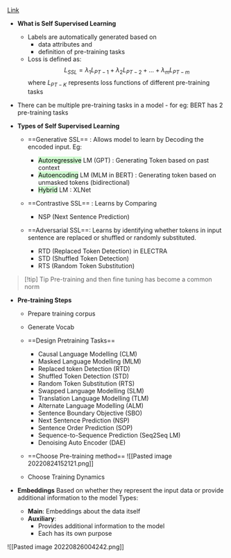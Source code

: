 [Link](https://drive.google.com/file/d/1-tDwRjPcmWm62j7k24fuGnxxZevIyJpP/view?usp=sharing)

- **What is Self Supervised Learning**
	- Labels are automatically generated based on 
		- data attributes and 
		- definition of pre-training tasks
	- Loss is defined as:
$$L_{SSL} = \lambda_1L_{PT-1} + \lambda_2L_{PT-2} + ... +\lambda_mL_{PT-m}$$
where $L_{PT-K}$ represents loss functions of different pre-training tasks

- There can be multiple pre-training tasks in a model - for eg: BERT has 2 pre-training tasks


- **Types of Self Supervised Learning**
	- ==Generative SSL== : Allows model to learn by Decoding the encoded input. Eg:
		- <mark style="background: #BBFABBA6;">Autoregressive</mark> LM (GPT) : Generating Token based on past context
		- <mark style="background: #BBFABBA6;">Autoencoding</mark> LM (MLM in BERT) : Generating token based on unmasked tokens (bidirectional)
		- <mark style="background: #BBFABBA6;">Hybrid</mark> LM : XLNet
		
	- ==Contrastive SSL== : Learns by Comparing
		- NSP (Next Sentence Prediction)

	- ==Adversarial SSL==: Learns by identifying whether tokens in input sentence are replaced or shuffled or randomly substituted.
		- RTD (Replaced Token Detection) in ELECTRA
		- STD (Shuffled Token Detection)
		- RTS (Random Token Substitution)
		
>[!tip] Tip
>Pre-training and then fine tuning has become a common norm

- **Pre-training Steps**
	- Prepare training corpus
	- Generate Vocab
	- ==Design Pretraining Tasks==
		- Causal Language Modelling (CLM)
		- Masked Language Modelling (MLM)
		- Replaced token Detection (RTD)
		- Shuffled Token Detection (STD)
		- Random Token Substitution (RTS)
		- Swapped Language Modelling (SLM)
		- Translation Language Modelling (TLM)
		- Alternate Language Modelling (ALM)
		- Sentence Boundary Objective (SBO)
		- Next Sentence Prediction (NSP)
		- Sentence Order Prediction (SOP)
		- Sequence-to-Sequence Prediction (Seq2Seq LM)
		- Denoising Auto Encoder (DAE)

	- ==Choose Pre-training method==
	  ![[Pasted image 20220824152121.png]]
	- Choose Training Dynamics


- **Embeddings**
  Based on whether they represent the input data or provide additional information to the model
  Types:
	- **Main**: Embeddings about the data itself
	- **Auxiliary**: 
		- Provides additional information to the model
		- Each has its own purpose

![[Pasted image 20220826004242.png]]